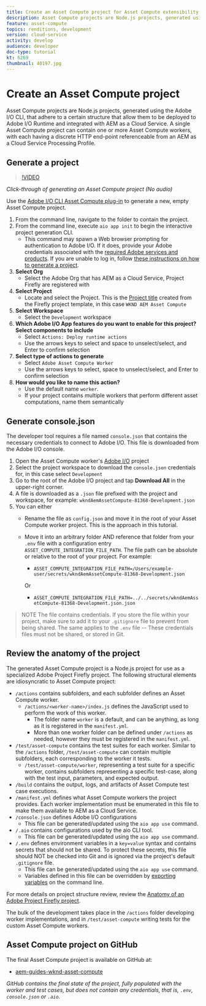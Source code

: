 ```yaml
---
title: Create an Asset Compute project for Asset Compute extensibility
description: Asset Compute projects are Node.js projects, generated using the Adobe I/O CLI, that adhere to a certain structure allowing them to be deployed to Adobe I/O Runtime and integrated with AEM as a Cloud Service.
feature: asset-compute
topics: renditions, development
version: cloud-service
activity: develop
audience: developer
doc-type: tutorial
kt: 6269
thumbnail: 40197.jpg
---
```


# Create an Asset Compute project

Asset Compute projects are Node.js projects, generated using the Adobe I/O CLI, that adhere to a certain structure that allow them to be deployed to Adobe I/O Runtime and integrated with AEM as a Cloud Service. A single Asset Compute project can contain one or more Asset Compute workers, with each having a discrete HTTP end-point referenceable from an AEM as a Cloud Service Processing Profile.

## Generate a project

>[!VIDEO](https://video.tv.adobe.com/v/40197/?quality=12&learn=on)

_Click-through of generating an Asset Compute project (No audio)_

Use the [Adobe I/O CLI Asset Compute plug-in](../set-up/development-environment.md#aio-cli) to generate a new, empty Asset Compute project.

1. From the command line, navigate to the folder to contain the project.
1. From the command line, execute `aio app init` to begin the interactive project generation CLI.
    + This command may spawn a Web browser prompting for authentication to Adobe I/O. If it does, provide your Adobe credentials associated with the [required Adobe services and products](../set-up/accounts-and-services.md). If you are unable to log in, follow [these instructions on how to generate a project](https://github.com/AdobeDocs/project-firefly/blob/master/getting_started/first_app.md#42-developer-is-not-logged-in-as-enterprise-organization-user). 
1. __Select Org__
    + Select the Adobe Org that has AEM as a Cloud Service, Project Firefly are registered with
1. __Select Project__
    + Locate and select the Project. This is the [Project title](../set-up/firefly.md) created from the Firefly project template, in this case `WKND AEM Asset Compute`
1. __Select Workspace__
    +  Select the `Development` workspace
1. __Which Adobe I/O App features do you want to enable for this project? Select components to include__
    + Select `Actions: Deploy runtime actions`
    + Use the arrows keys to select and space to unselect/select, and Enter to confirm selection
1. __Select type of actions to generate__
    + Select `Adobe Asset Compute Worker`
    + Use the arrows keys to select, space to unselect/select, and Enter to confirm selection
1. __How would you like to name this action?__
    + Use the default name `worker`. 
    + If your project contains multiple workers that perform different asset computations, name them semantically

## Generate console.json

The developer tool requires a file named `console.json` that contains the necessary credentials to connect to Adobe I/O. This file is downloaded from the Adobe I/O console. 

1. Open the Asset Compute worker's [Adobe I/O](https://console.adobe.io) project
1. Select the project workspace to download the `console.json` credentials for, in this case select `Development`
1. Go to the root of the Adobe I/O project and tap __Download All__ in the upper-right corner. 
1. A file is downloaded as a `.json` file prefixed with the project and workspace, for example: `wkndAemAssetCompute-81368-Development.json`
1. You can either
    + Rename the file as `config.json` and move it in the root of your Asset Compute worker project. This is the approach in this tutorial.
    + Move it into an arbitrary folder AND reference that folder from your `.env` file with a configuration entry `ASSET_COMPUTE_INTEGRATION_FILE_PATH`. The file path can be absolute or relative to the root of your project. For example:
        + `ASSET_COMPUTE_INTEGRATION_FILE_PATH=/Users/example-user/secrets/wkndAemAssetCompute-81368-Development.json`

        Or
        + `ASSET_COMPUTE_INTEGRATION_FILE_PATH=../../secrets/wkndAemAssetCompute-81368-Development.json.json`

> NOTE
> The file contains credentials. If you store the file within your project, make sure to add it to your `.gitignore` file to prevent from being shared. The same applies to the `.env` file -- These credentials files must not be shared, or stored in Git.

## Review the anatomy of the project

The generated Asset Compute project is a Node.js project for use as a specialized Adobe Project Firefly project. The following structural elements are idiosyncratic to Asset Compute project:

+ `/actions` contains subfolders, and each subfolder defines an Asset Compute worker. 
    + `/actions/<worker-name>/index.js` defines the JavaScript used to perform the work of this worker. 
        + The folder name `worker` is a default, and can be anything, as long as it is registered in the `manifest.yml`.
        + More than one worker folder can be defined under `/actions` as needed, however they must be registered in the `manifest.yml`.
+ `/test/asset-compute` contains the test suites for each worker. Similar to the `/actions` folder, `/test/asset-compute` can contain multiple subfolders, each corresponding to the worker it tests.
    + `/test/asset-compute/worker`, representing a test suite for a specific worker, contains subfolders representing a specific test-case, along with the test input, parameters, and expected output.
+ `/build` contains the output, logs, and artifacts of Asset Compute test case executions.
+ `/manifest.yml` defines what Asset Compute workers the project provides. Each worker implementation must be enumerated in this file to make them available to AEM as a Cloud Service.
+ `/console.json` defines Adobe I/O configurations
    + This file can be generated/updated using the `aio app use` command.
+ `/.aio` contains configurations used by the aio CLI tool. 
    + This file can be generated/updated using the `aio app use` command.
+ `/.env` defines environment variables in a `key=value` syntax and contains secrets that should not be shared. To protect these secrets, this file should NOT be checked into Git and is ignored via the project's default `.gitignore` file. 
    + This file can be generated/updated using the `aio app use` command.
    + Variables defined in this file can be overridden by [exporting variables](../deploy/runtime.md) on the command line.

For more details on project structure review, review the [Anatomy of an Adobe Project Firefly project](https://github.com/AdobeDocs/project-firefly/blob/master/getting_started/first_app.md#5-anatomy-of-a-project-firefly-application).

The bulk of the development takes place in the `/actions` folder developing worker implementations, and in `/test/asset-compute` writing tests for the custom Asset Compute workers.

## Asset Compute project on GitHub

The final Asset Compute project is available on GitHub at:

+ [aem-guides-wknd-asset-compute](https://github.com/adobe/aem-guides-wknd-asset-compute)

_GitHub contains the final state of the project, fully populated with the worker and test cases, but does not contain any credentials, that is, `.env`, `console.json` or `.aio`._

